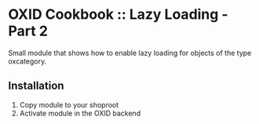 OXID Cookbook :: Lazy Loading - Part 2
======================================
Small module that shows how to enable lazy loading for objects of the type oxcategory.

Installation
------------

1.    Copy module to your shoproot
2.    Activate module in the OXID backend